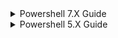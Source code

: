 

<details>
<summary>Powershell 7.X Guide</summary>
<div>
**placeolder test**
</div>
</details>

<details>
<summary>Powershell 5.X Guide</summary>
<div>
**placeolder test**
</div>
</details>
